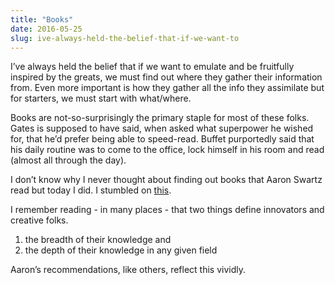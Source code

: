 ```yaml
---
title: "Books"
date: 2016-05-25
slug: ive-always-held-the-belief-that-if-we-want-to
---
```

I’ve always held the belief that if we want to emulate and be fruitfully inspired by the greats, we must find out where they gather their information from. Even more important is how they gather all the info they assimilate but for starters, we must start with what/where.

Books are not-so-surprisingly the primary staple for most of these folks. Gates is supposed to have said, when asked what superpower he wished for, that he’d prefer being able to speed-read. Buffet purportedly said that his daily routine was to come to the office, lock himself in his room and read (almost all through the day).

I don’t know why I never thought about finding out books that Aaron Swartz read but today I did. I stumbled on [this](http://www.aaronsw.com/weblog/books2006). 

I remember reading - in many places - that two things define innovators and creative folks.

1) the breadth of their knowledge and  
2) the depth of their knowledge in any given field

Aaron’s recommendations, like others, reflect this vividly.
